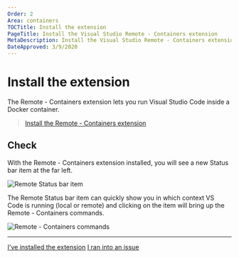 ```yaml
---
Order: 2
Area: containers
TOCTitle: Install the extension
PageTitle: Install the Visual Studio Remote - Containers extension
MetaDescription: Install the Visual Studio Remote - Containers extension
DateApproved: 3/9/2020
---
```

# Install the extension

The Remote - Containers extension lets you run Visual Studio Code inside a Docker container.

> <a class="tutorial-install-extension-btn" href="vscode:extension/ms-vscode-remote.remote-containers">Install the Remote - Containers extension</a>

## Check

With the Remote - Containers extension installed, you will see a new Status bar item at the far left.

![Remote Status bar item](images/containers/remote-status-bar.png)

The Remote Status bar item can quickly show you in which context VS Code is running (local or remote) and clicking on the item will bring up the Remote - Containers commands.

![Remote - Containers commands](images/containers/remote-containers-commands.png)

----

<a class="tutorial-next-btn" href="/remote-tutorials/containers/get-the-sample">I've installed the extension</a>
<a class="tutorial-feedback-btn" onclick="reportIssue('remote-tutorials-containers', 'install-extension')" href="javascript:void(0)">I ran into an issue</a>
